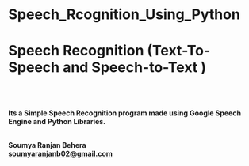 # Speech_Rcognition_Using_Python<br>
<b><h1>Speech Recognition (Text-To-Speech and Speech-to-Text )</h1><br><br>

Its a Simple Speech Recognition program made using Google Speech Engine and Python Libraries.<br><br>


<b>Soumya Ranjan Behera</b><br>
<b><a href="https://www.google.com/gmail/">soumyaranjanb02@gmail.com</a>




